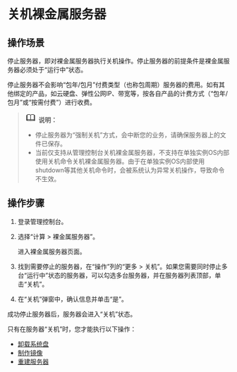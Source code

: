 # 关机裸金属服务器<a name="bms_umn_0012"></a>

## 操作场景<a name="section89140121163"></a>

停止服务器，即对裸金属服务器执行关机操作。停止服务器的前提条件是裸金属服务器必须处于“运行中”状态。

停止服务器不会影响“包年/包月”付费类型（也称包周期）服务器的费用。如有其他绑定的产品，如云硬盘、弹性公网IP、带宽等，按各自产品的计费方式（“包年/包月”或“按需付费”）进行收费。

>![](public_sys-resources/icon-note.gif) **说明：** 
>-   停止服务器为“强制关机”方式，会中断您的业务，请确保服务器上的文件已保存。
>-   当前仅支持从管理控制台关机裸金属服务器，不支持在单独实例OS内部使用关机命令关机裸金属服务器。由于在单独实例OS内部使用shutdown等其他关机命令时，会被系统认为异常关机操作，导致命令不生效。

## 操作步骤<a name="section1534145814619"></a>

1.  登录管理控制台。
2.  选择“计算 \> 裸金属服务器”。

    进入裸金属服务器页面。

3.  找到需要停止的服务器，在“操作”列的“更多 \> 关机”。如果您需要同时停止多台“运行中”状态的服务器，可以勾选多台服务器，并在服务器列表顶部，单击“关机”。
4.  在“关机”弹窗中，确认信息并单击“是”。

成功停止服务器后，服务器会进入“关机”状态。

只有在服务器“关机”时，您才能执行以下操作：

-   [卸载系统盘](卸载磁盘.md)
-   [制作镜像](通过裸金属服务器创建私有镜像.md)
-   [重建服务器](重建裸金属服务器.md)

